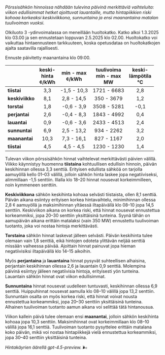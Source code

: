 *Pörssisähkön hinnoissa nähdään tulevina päivinä merkittäviä vaihteluita: viikon edullisimmat hetket ajoittuvat lauantaille, mutta hintapiikkien riski kohoaa korkeaksi keskiviikkona, sunnuntaina ja ensi maanantaina matalan tuulivoiman vuoksi.*

Olkiluoto 3 -ydinvoimalassa on meneillään huoltokatko. Katko alkoi 1.3.2025 klo 03.00 ja sen ennustetaan loppuvan 2.5.2025 klo 02.00. Huoltokatko voi vaikuttaa hintaennusteen tarkkuuteen, koska opetusdataa on huoltokatkojen ajalta saatavilla rajallisesti.

Ennuste päivitetty maanantaina klo 09:00.

|              | keski-<br>hinta<br>¢/kWh | min - max<br>¢/kWh | tuulivoima<br>min - max<br>MW | keski-<br>lämpötila<br>°C |
|:-------------|:----------------:|:----------------:|:-------------:|:-------------:|
| **tiistai**      |        3,3       |    -1,5 - 10,3    |     1721 - 6683    |       2,8      |
| **keskiviikko**  |        8,1       |     2,8 - 14,5    |      350 - 3679    |       1,2      |
| **torstai**      |        1,8       |    -0,6 - 3,9     |     3508 - 5281    |      -0,1      |
| **perjantai**    |        2,6       |    -0,4 - 8,3     |     1843 - 4992    |       0,4      |
| **lauantai**     |        0,9       |    -0,6 - 3,6     |     2433 - 4513    |       2,4      |
| **sunnuntai**    |        6,9       |     2,5 - 13,2    |      934 - 2262    |       3,2      |
| **maanantai**    |       10,3       |     7,3 - 16,1    |      827 - 1167    |       2,0      |
| **tiistai**      |        4,5       |     4,5 - 4,5     |     1230 - 1230    |       1,4      |

Tulevan viikon pörssisähkön hinnat vaihtelevat merkittävästi päivien välillä. Viikko käynnistyy huomenna **tiistaina** kohtuullisen edullisin hinnoin, päivän keskihinnan ollessa 3,3 senttiä. Erityisen edullista sähköä on tarjolla aamuyöllä kello 01–03 välillä, jolloin sähkön hinta laskee jopa negatiiviseksi, alimmillaan -1,5 senttiin. Illalla klo 18–20 hinnat nousevat korkeimmilleen, noin kymmeneen senttiin.

**Keskiviikkona** sähkön keskihinta kohoaa selvästi tiistaista, ollen 8,1 senttiä. Päivän aikana esiintyy erityisen korkea hintavaihtelu, minimihinnan ollessa 2,8 ¢ aamuyöllä ja maksimihinnan yltäessä iltapäivällä klo 08–10 jopa 14,5 senttiin. Keskiviikon aikana on korkea riski, että hinnat nousevat ennustettua korkeammiksi, jopa 20–30 senttiin yksittäisinä tunteina. Syynä tähän on aamupäivän aikana erittäin matalaksi (vain 350 MW) ennustettu tuulivoiman tuotanto, joka voi nostaa hintoja merkittävästi.

**Torstaina** sähkön hinnat laskevat jälleen selvästi. Päivän keskihinta tulee olemaan vain 1,8 senttiä, eikä hintojen odoteta ylittävän neljää senttiä missään vaiheessa päivää. Ajoittain hinnat painuvat jopa hieman negatiivisiksi iltapäivällä klo 14–15 aikoihin.

Myös **perjantaina** ja **lauantaina** hinnat pysyvät suhteellisen alhaisina, perjantain keskihinnan ollessa 2,6 ja lauantain 0,9 senttiä. Molempina päivinä esiintyy jälleen negatiivisia hintoja, erityisesti yön tunteina. Lauantain sähkön hinnat ovat viikon edullisimmat.

**Sunnuntaina** hinnat nousevat uudelleen tuntuvasti, keskihinnan ollessa 6,9 senttiä. Huippuhinnat nousevat aamulla klo 08–10 välillä jopa 13,2 senttiin. Sunnuntain osalta on myös korkea riski, että hinnat voivat nousta ennustettua korkeammiksi, jopa 20–30 senttiin yksittäisinä tunteina. Alhainen tuulivoiman tuotanto aamun aikana voi selittää tätä hintanousua.

Viikon kallein päivä tulee olemaan ensi **maanantai**, jolloin sähkön keskihinta kohoaa jopa 10,3 senttiin. Maksimihinnat ovat korkeimmillaan klo 08–10 välillä jopa 16,1 senttiä. Tuulivoiman tuotanto pysyttelee erittäin matalana koko päivän, mikä voi nostaa hintapiikkejä vielä ennustettua korkeammiksi, jopa 30–40 senttiin yksittäisinä tunteina.

*Hintakäyrien äärellä gpt-4.5-preview.* 🌬️
